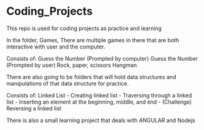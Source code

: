 # Coding_Projects
This repo is used for coding projects as practice and learning

In the folder, Games, There are multiple games in there that are both interactive with user and the computer. 

Consists of:
            Guess the Number (Prompted by computer)
            Guess the Number (Prompted by user)
            Rock, paper, scissors
            Hangman
            
There are also going to be folders that will hold data structures and manipulations of that data structure for practice.

Consists of:
            Linked List
              - Creating linked list
              - Traversing through a linked list
              - Inserting an element at the beginning, middle, and end
              - (Challenge) Reversing a linked list

There is also a small learning project that deals with ANGULAR and Nodejs